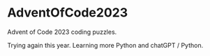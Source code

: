 # AdventOfCode2023
Advent of Code 2023 coding puzzles.

Trying again this year. Learning more Python and chatGPT / Python.

